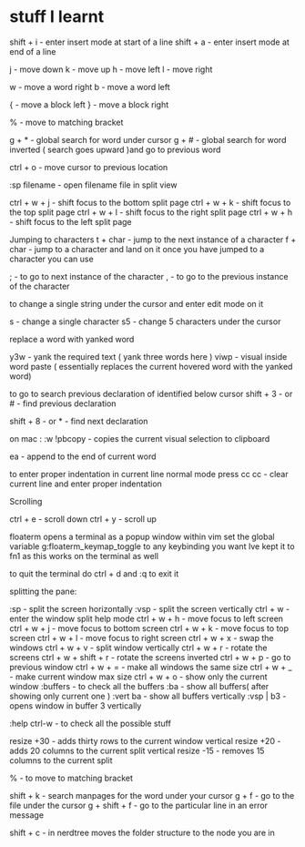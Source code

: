 

# stuff I learnt

shift + i - enter insert mode at start of a line
shift + a - enter insert mode at end of a line

j - move down
k - move up
h - move left
l - move right

w - move a word right
b - move a word left

{ - move a block left
} - move a block right

% - move to matching bracket

g + *             - global search for word under cursor
g + #             - global search for word inverted ( search goes upward )and go to previous word


ctrl + o          - move cursor to previous location

:sp filename - open filename file in split view

ctrl + w + j - shift focus to the bottom split page
ctrl + w + k - shift focus to the top split page
ctrl + w + l - shift focus to the right split page
ctrl + w + h - shift focus to the left split page


Jumping to characters
t + char - jump to the next instance of a character
f + char - jump to a character and land on it
once you have jumped to a character you can use 

; - to go to next instance of the character
, - to go to the previous instance of the character

to change a single string under the cursor and enter edit mode on it

s - change a single character
s5 - change 5 characters under the cursor

replace a word with yanked word

y3w - yank the required text ( yank three words here )
viwp - visual inside word paste ( essentially replaces the current hovered word with the yanked word)

to go to search previous declaration of identified below cursor
shift + 3 - or # - find previous declaration

shift + 8 - or * - find next declaration

on mac :
:w !pbcopy - copies the current visual selection to clipboard


ea - append to the end of current word

to enter proper indentation in current line normal mode press cc
cc - clear current line and enter proper indentation



Scrolling


ctrl + e - scroll down
ctrl + y - scroll up


floaterm opens a terminal as a popup window within vim
set the global variable g:floaterm_keymap_toggle to any keybinding you want Ive kept it to fn1 as this works on the terminal as well

to quit the terminal do ctrl + d and :q to exit it



splitting the pane:

:sp                   - split the screen horizontally
:vsp                  - split the screen vertically
ctrl + w              - enter the window split help mode
ctrl + w + h          - move focus to left screen
ctrl + w + j          - move focus to bottom screen
ctrl + w + k          - move focus to top screen
ctrl + w + l          - move focus to right screen
ctrl + w + x          - swap the windows
ctrl + w + v          - split window vertically
ctrl + w + r          - rotate the screens
ctrl + w + shift + r  - rotate the screens inverted
ctrl + w + p          - go to previous window
ctrl + w + =          - make all windows the same size
ctrl + w + _          - make current window max size 
ctrl + w + o          - show only the current window
:buffers              - to check all the buffers
:ba                   - show all buffers( after showing only current one )
:vert ba              - show all buffers vertically
:vsp | b3             - opens window in buffer 3 vertically

:help ctrl-w          - to check all the possible stuff


resize +30            - adds thirty rows to the current window
vertical resize +20   - adds 20 columns to the current split
vertical resize -15   - removes 15 columns to the current split




%                     - to move to matching bracket


shift + k - search manpages for the word under your cursor
g + f - go to the file under the cursor
g + shift + f - go to the particular line in an error message

shift + c - in nerdtree moves the folder structure to the node you are in
